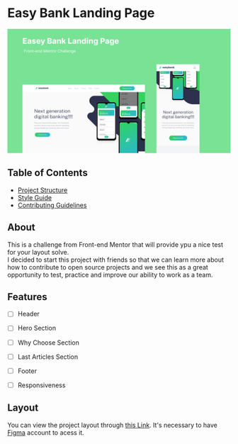 <div aligin="center"> 

  # Easy Bank Landing Page

  <img src="github/Capa.png">
</div>


## Table of Contents

- [Project Structure](./docs/project-structure.md)
- [Style Guide](./docs/style-guide.md)
- [Contributing Guidelines](./docs/CONTRIBUTING.md)

## About
This is a challenge from Front-end Mentor that will provide ypu a nice test for your layout solve. 
<br> 
I decided to start this project with friends so that we can learn more about how to contribute to open source projects and we see this as a great opportunity to test, practice and improve our ability to work as a team.

## Features

- [ ] Header
- [ ] Hero Section
- [ ] Why Choose Section
- [ ] Last Articles Section
- [ ] Footer
- [ ] Responsiveness


## Layout

You can view the project layout through [this Link](https://www.figma.com/community/file/1238393827801856905/Easybank-landing-page). It's necessary to have [Figma](https://www.figma.com/) account to acess it.
